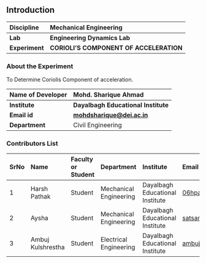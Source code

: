 ## Introduction


<b>Discipline | <b> Mechanical Engineering
:--|:--|
<b> Lab | <b> Engineering Dynamics Lab
<b> Experiment|     <b> CORIOLI’S COMPONENT OF ACCELERATION

### About the Experiment 

To Determine Coriolis Component of acceleration.

<b>Name of Developer | <b> Mohd. Sharique Ahmad 
:--|:--|
<b> Institute | <b> Dayalbagh Educational Institute
<b> Email id|     <b> mohdsharique@dei.ac.in 
<b> Department |  Civil Engineering

### Contributors List

SrNo | Name | Faculty or Student | Department| Institute | Email id
:--|:--|:--|:--|:--|:--|
1 | Harsh Pathak | Student | Mechanical Engineering | Dayalbagh Educational Institute | 06hpathak@gmail.com
2 | Aysha | Student | Mechanical Engineering | Dayalbagh Educational Institute | satsangiaysha@gmail.com
3 | Ambuj Kulshrestha | Student | Electrical Engineering | Dayalbagh Educational Institute | ambujdj666@gmail.com
